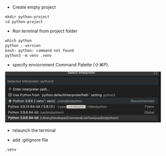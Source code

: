 
* Create empty project
```shell
mkdir python-project
cd python-project
```

* Run terminal from project folder

```shell
which python
python --version
bash: python: command not found
python3 -m venv .venv

```
* specify enviornment 
Command Palette (⇧⌘P).

![image](/image/env.png)

* relaunch the terminal

* add .gitignore file 

```text
.venv
```